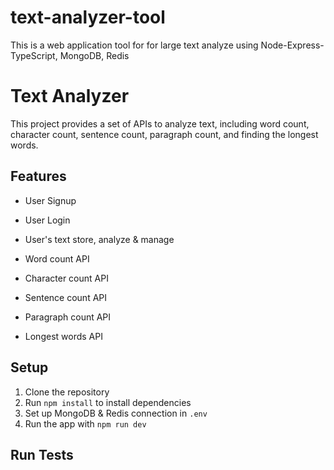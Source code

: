 # text-analyzer-tool
This is a web application tool for for large text analyze using Node-Express-TypeScript, MongoDB, Redis



# Text Analyzer

This project provides a set of APIs to analyze text, including word count, character count, sentence count, paragraph count, and finding the longest words.

## Features

- User Signup
- User Login
- User's text store, analyze & manage

- Word count API
- Character count API
- Sentence count API
- Paragraph count API
- Longest words API

## Setup

1. Clone the repository
2. Run `npm install` to install dependencies
3. Set up MongoDB & Redis connection in `.env`
4. Run the app with `npm run dev`

## Run Tests